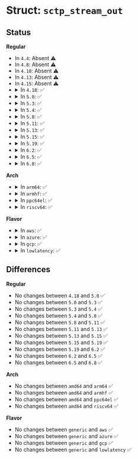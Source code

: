 # Struct: <code>sctp_stream_out</code>

## Status
<b>Regular</b>
<ul>
<li>
In <code>4.4</code>: Absent ⚠️
</li>
<li>
In <code>4.8</code>: Absent ⚠️
</li>
<li>
In <code>4.10</code>: Absent ⚠️
</li>
<li>
In <code>4.13</code>: Absent ⚠️
</li>
<li>
In <code>4.15</code>: Absent ⚠️
</li>
<li>
<details>
<summary>In <code>4.18</code>: ✅</summary>

```c
struct sctp_stream_out {
    __u32 mid;
    __u16 ssn;
    __u32 mid_uo;
    struct sctp_stream_out_ext *ext;
    __u8 state;
};
```
</details>
</li>
<li>
<details>
<summary>In <code>5.0</code>: ✅</summary>

```c
struct sctp_stream_out {
    __u32 mid;
    __u16 ssn;
    __u32 mid_uo;
    struct sctp_stream_out_ext *ext;
    __u8 state;
};
```
</details>
</li>
<li>
<details>
<summary>In <code>5.3</code>: ✅</summary>

```c
struct sctp_stream_out {
    __u32 mid;
    __u16 ssn;
    __u32 mid_uo;
    struct sctp_stream_out_ext *ext;
    __u8 state;
};
```
</details>
</li>
<li>
<details>
<summary>In <code>5.4</code>: ✅</summary>

```c
struct sctp_stream_out {
    __u32 mid;
    __u16 ssn;
    __u32 mid_uo;
    struct sctp_stream_out_ext *ext;
    __u8 state;
};
```
</details>
</li>
<li>
<details>
<summary>In <code>5.8</code>: ✅</summary>

```c
struct sctp_stream_out {
    __u32 mid;
    __u16 ssn;
    __u32 mid_uo;
    struct sctp_stream_out_ext *ext;
    __u8 state;
};
```
</details>
</li>
<li>
<details>
<summary>In <code>5.11</code>: ✅</summary>

```c
struct sctp_stream_out {
    __u32 mid;
    __u16 ssn;
    __u32 mid_uo;
    struct sctp_stream_out_ext *ext;
    __u8 state;
};
```
</details>
</li>
<li>
<details>
<summary>In <code>5.13</code>: ✅</summary>

```c
struct sctp_stream_out {
    __u32 mid;
    __u16 ssn;
    __u32 mid_uo;
    struct sctp_stream_out_ext *ext;
    __u8 state;
};
```
</details>
</li>
<li>
<details>
<summary>In <code>5.15</code>: ✅</summary>

```c
struct sctp_stream_out {
    __u32 mid;
    __u16 ssn;
    __u32 mid_uo;
    struct sctp_stream_out_ext *ext;
    __u8 state;
};
```
</details>
</li>
<li>
<details>
<summary>In <code>5.19</code>: ✅</summary>

```c
struct sctp_stream_out {
    __u32 mid;
    __u16 ssn;
    __u32 mid_uo;
    struct sctp_stream_out_ext *ext;
    __u8 state;
};
```
</details>
</li>
<li>
<details>
<summary>In <code>6.2</code>: ✅</summary>

```c
struct sctp_stream_out {
    __u32 mid;
    __u16 ssn;
    __u32 mid_uo;
    struct sctp_stream_out_ext *ext;
    __u8 state;
};
```
</details>
</li>
<li>
<details>
<summary>In <code>6.5</code>: ✅</summary>

```c
struct sctp_stream_out {
    __u32 mid;
    __u16 ssn;
    __u32 mid_uo;
    struct sctp_stream_out_ext *ext;
    __u8 state;
};
```
</details>
</li>
<li>
<details>
<summary>In <code>6.8</code>: ✅</summary>

```c
struct sctp_stream_out {
    __u32 mid;
    __u16 ssn;
    __u32 mid_uo;
    struct sctp_stream_out_ext *ext;
    __u8 state;
};
```
</details>
</li>
</ul>
<b>Arch</b>
<ul>
<li>
<details>
<summary>In <code>arm64</code>: ✅</summary>

```c
struct sctp_stream_out {
    __u32 mid;
    __u16 ssn;
    __u32 mid_uo;
    struct sctp_stream_out_ext *ext;
    __u8 state;
};
```
</details>
</li>
<li>
<details>
<summary>In <code>armhf</code>: ✅</summary>

```c
struct sctp_stream_out {
    __u32 mid;
    __u16 ssn;
    __u32 mid_uo;
    struct sctp_stream_out_ext *ext;
    __u8 state;
};
```
</details>
</li>
<li>
<details>
<summary>In <code>ppc64el</code>: ✅</summary>

```c
struct sctp_stream_out {
    __u32 mid;
    __u16 ssn;
    __u32 mid_uo;
    struct sctp_stream_out_ext *ext;
    __u8 state;
};
```
</details>
</li>
<li>
<details>
<summary>In <code>riscv64</code>: ✅</summary>

```c
struct sctp_stream_out {
    __u32 mid;
    __u16 ssn;
    __u32 mid_uo;
    struct sctp_stream_out_ext *ext;
    __u8 state;
};
```
</details>
</li>
</ul>
<b>Flavor</b>
<ul>
<li>
<details>
<summary>In <code>aws</code>: ✅</summary>

```c
struct sctp_stream_out {
    __u32 mid;
    __u16 ssn;
    __u32 mid_uo;
    struct sctp_stream_out_ext *ext;
    __u8 state;
};
```
</details>
</li>
<li>
<details>
<summary>In <code>azure</code>: ✅</summary>

```c
struct sctp_stream_out {
    __u32 mid;
    __u16 ssn;
    __u32 mid_uo;
    struct sctp_stream_out_ext *ext;
    __u8 state;
};
```
</details>
</li>
<li>
<details>
<summary>In <code>gcp</code>: ✅</summary>

```c
struct sctp_stream_out {
    __u32 mid;
    __u16 ssn;
    __u32 mid_uo;
    struct sctp_stream_out_ext *ext;
    __u8 state;
};
```
</details>
</li>
<li>
<details>
<summary>In <code>lowlatency</code>: ✅</summary>

```c
struct sctp_stream_out {
    __u32 mid;
    __u16 ssn;
    __u32 mid_uo;
    struct sctp_stream_out_ext *ext;
    __u8 state;
};
```
</details>
</li>
</ul>

## Differences
<b>Regular</b>
<ul>
<li>
No changes between <code>4.18</code> and <code>5.0</code> ✅
</li>
<li>
No changes between <code>5.0</code> and <code>5.3</code> ✅
</li>
<li>
No changes between <code>5.3</code> and <code>5.4</code> ✅
</li>
<li>
No changes between <code>5.4</code> and <code>5.8</code> ✅
</li>
<li>
No changes between <code>5.8</code> and <code>5.11</code> ✅
</li>
<li>
No changes between <code>5.11</code> and <code>5.13</code> ✅
</li>
<li>
No changes between <code>5.13</code> and <code>5.15</code> ✅
</li>
<li>
No changes between <code>5.15</code> and <code>5.19</code> ✅
</li>
<li>
No changes between <code>5.19</code> and <code>6.2</code> ✅
</li>
<li>
No changes between <code>6.2</code> and <code>6.5</code> ✅
</li>
<li>
No changes between <code>6.5</code> and <code>6.8</code> ✅
</li>
</ul>
<b>Arch</b>
<ul>
<li>
No changes between <code>amd64</code> and <code>arm64</code> ✅
</li>
<li>
No changes between <code>amd64</code> and <code>armhf</code> ✅
</li>
<li>
No changes between <code>amd64</code> and <code>ppc64el</code> ✅
</li>
<li>
No changes between <code>amd64</code> and <code>riscv64</code> ✅
</li>
</ul>
<b>Flavor</b>
<ul>
<li>
No changes between <code>generic</code> and <code>aws</code> ✅
</li>
<li>
No changes between <code>generic</code> and <code>azure</code> ✅
</li>
<li>
No changes between <code>generic</code> and <code>gcp</code> ✅
</li>
<li>
No changes between <code>generic</code> and <code>lowlatency</code> ✅
</li>
</ul>
